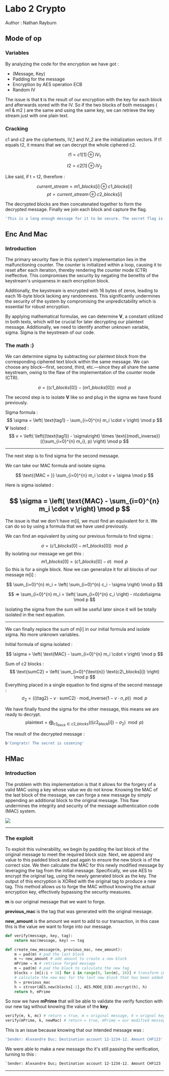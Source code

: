 # Labo 2 Crypto
Author : Nathan Rayburn

## Mode of op

### Variables 

By analyzing the code for the encryption we have got : 

- (Message, Key)
- Padding for the message
- Encryption by AES operation ECB
- Random IV

The issue is that **t** is the result of our encryption with the key for each block and afterwards xored with the IV. So if the two blocks of both messages ( m1 & m2 ) are the same and using the same key, we can retrieve the key stream just with one plain text.

### Cracking

c1 and c2 are the ciphertexts, IV_1 and IV_2 are the initialization vectors. If t1 equals t2, it means that we can decrypt the whole ciphered c2. 

$$
t1 = c1[1] \oplus IV_1
$$

$$
t2 = c2[1] \oplus IV_2
$$

Like said, if t = t2, therefore : 

$$current\_stream = m1\_blocks[i] \oplus c1\_blocks[i]$$
$$pt = current\_stream \oplus c2\_blocks[i]$$

The decrypted blocks are then concatenated together to form the decrypted message. Finally we join each block and capture the flag.

```bash
'This is a long enough message for it to be secure. The secret flag is laurels\x03\x03\x03'
```

## Enc And Mac

### Introduction
The primary security flaw in this system's implementation lies in the malfunctioning counter. The counter is initialized within a loop, causing it to reset after each iteration, thereby rendering the counter mode (CTR) ineffective. This compromises the security by negating the benefits of the keystream's uniqueness in each encryption block.

Additionally, the keystream is encrypted with 16 bytes of zeros, leading to each 16-byte block lacking any randomness. This significantly undermines the security of the system by compromising the unpredictability which is essential for robust encryption. 

By applying mathematical formulas, we can determine **V**, a constant utilized in both texts, which will be crucial for later decrypting our plaintext message. Additionally, we need to identify another unknown variable, sigma. Sigma is the keystream of our code.

### The math :)

We can determine sigma by subtracting our plaintext block from the corresponding ciphered text block within the same message. We can choose any block—first, second, third, etc.—since they all share the same keystream, owing to the flaw of the implementation of the counter mode (CTR).

$$
\sigma = \left( (c1\_blocks[0]) - (m1\_blocks[0]) \right) \mod p
$$

The second step is to isolate **V** like so and plug in the sigma we have found previously.


 Sigma formula :
$$
\sigma = \left( \text{tag1} - \sum_{i=0}^{n} m_i \cdot v \right) \mod p
$$
**V** Isolated :
$$
v = \left( \left((\text{tag1}) - \sigma\right) \times \text{{mod\_inverse}}({\sum_{i=0}^{n} m_i}, p) \right) \mod p
$$


---
The next step is to find sigma for the second message. 

We can take our MAC formula and isolate sigma.


$$
\text{{MAC = }} \sum_{i=0}^{n} m_i \cdot v + \sigma \mod p
$$

Here is sigma isolated :

$$
\sigma = \left( \text{MAC} - \sum_{i=0}^{n} m_i \cdot v \right) \mod p
$$
---

The issue is that we don't have m[i], we must find an equivalent for it. We can do so by using a formula that we have used previously. 

We can find an equivalent by using our previous formula to find sigma :

$$
\sigma = \left( c1\_blocks[0] - m1\_blocks[0] \right) \mod p
$$
By isolating our message we get this :
$$
m1\_blocks[0] = \left( c1\_blocks[0] - \sigma \right) \mod p
$$
So this is for a single block.
Now we can generalize it for all blocks of our message m[i] :

$$
\sum_{i=0}^{n} m_i = \left( \sum_{i=0}^{n} c_i - \sigma \right) \mod p
$$

$$
=> \sum_{i=0}^{n} m_i = \left( \sum_{i=0}^{n} c_i  \right) - n\cdot\sigma \mod p
$$

Isolating the sigma from the sum will be useful later since it will be totally isolated in the next equation.

---

We can finally replace the sum of m[i] in our initial formula and isolate sigma. No more unknown variables.

Initial formula of sigma isolated : 

$$
\sigma = \left( \text{MAC} - \sum_{i=0}^{n} m_i \cdot v \right) \mod p
$$

Sum of c2 blocks :
$$
\text{sumC2} = \left( \sum_{i=0}^{\text{n}} \text(c2\_blocks[i]) \right) \mod p
$$
Everything placed in a single equation to find sigma of the second message :
$$
\sigma_2 = \left( \left((\text{{tag2}}) - v \cdot \text{{sumC2}}\right) \cdot \text{{mod\_inverse}}(1 - v \cdot n, p) \right) \mod p
$$

We have finally found the sigma for the other message, this means we are ready to decrypt.
$$
\text{{plaintext}} = \bigoplus_{c2_{block} \in c2\_blocks} \left( \left( (c2_{block}[i]) - \sigma_2 \right) \mod p \right)
$$

The result of the decrypted message : 

```bash
b'Congrats! The secret is cozening'
```
## HMac

### Introduction
The problem with this implementation is that it allows for the forgery of a valid MAC using a key whose value we do not know. Knowing the MAC of the last block of the message, we can forge a new message by simply appending an additional block to the original message. This flaw undermines the integrity and security of the message authentication code (MAC) system.

[![](https://mermaid.ink/img/pako:eNpNkMFqwzAQRH9l2XNC7i4U7NjQQ6GQXApRKKq1rYRtychSWhPl37OuklCdpNmZx6zO2DpFWOC3l6OG192TsMCnPAjsaN6Mnk7GxQm0nLTAI6zXz-kkewgOyLZ-HkOCis1ls__ooNlWbMqILaufvWu7gznek4xke55XiwLpRiGVoObEyyNf_82bW5_8YMP7226hZbnJDEu_AbhVpH-94McEnaAUFlc4kB-kUbzoeUkKDJoGEljwVUnfCRT2wj4Zg9vPtsUi-EgrjKOSgWoj-X8GLL5kP9HlCmdBYGA?type=png)](https://mermaid.live/edit#pako:eNpNkMFqwzAQRH9l2XNC7i4U7NjQQ6GQXApRKKq1rYRtychSWhPl37OuklCdpNmZx6zO2DpFWOC3l6OG192TsMCnPAjsaN6Mnk7GxQm0nLTAI6zXz-kkewgOyLZ-HkOCis1ls__ooNlWbMqILaufvWu7gznek4xke55XiwLpRiGVoObEyyNf_82bW5_8YMP7226hZbnJDEu_AbhVpH-94McEnaAUFlc4kB-kUbzoeUkKDJoGEljwVUnfCRT2wj4Zg9vPtsUi-EgrjKOSgWoj-X8GLL5kP9HlCmdBYGA)

---
### The exploit
To exploit this vulnerability, we begin by padding the last block of the original message to meet the required block size. Next, we append any value to this padded block and pad again to ensure the new block is of the correct size. We then calculate the MAC for this newly modified message by leveraging the tag from the initial message. Specifically, we use AES to encrypt the original tag, using the newly generated block as the key. The output of this encryption is XORed with the original tag to produce a new tag. This method allows us to forge the MAC without knowing the actual encryption key, effectively bypassing the security measures.

**m**            is our original message that we want to forge.

**previous_mac** is the tag that was generated with the original message.

**new_amount** is the amount we want to add to our transaction, in this case this is the value we want to forge into our message.

```python
def verify(message, key, tag):
    return mac(message, key) == tag

def create_new_message(m, previous_mac, new_amount):
    m = pad(m) # pad the last block
    m += new_amount # add amount to create a new block
    mPrime = m # retrieve forged message
    m = pad(m) # pad the block to calculate the new tag
    blocks = [m[i:i + 16] for i in range(0, len(m), 16)] # transform into blocks
    # calculate the new mac for the last new block that has been added
    h = previous_mac
    h = strxor(AES.new(blocks[-1], AES.MODE_ECB).encrypt(h), h)
    return h, mPrime
```
So now we have **mPrime** that will be able to validate the verify function with our new tag without knowing the value of the **key**.

```python
verify(m, k, mc) # return = true, m = original message, k = orignal key, mc = tag
verify(mPrime, k, newMac) # return = true, mPrime = our modified message, k = still the original key, newMac = says for it self

```
This is an issue because knowing that our intended message was :

```bash
'Sender: Alexandre Duc; Destination account 12-1234-12. Amount CHF123'
```

We were able to make a new message tho it's still passing the verification, turning to this :
```bash
`Sender: Alexandre Duc; Destination account 12-1234-12. Amount CHF123           800`
```

---